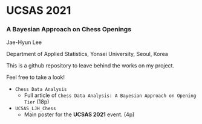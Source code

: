 # UCSAS 2021

### A Bayesian Approach on Chess Openings

Jae-Hyun Lee

Department of Applied Statistics, Yonsei University, Seoul, Korea



This is a github repository to leave behind the works on my project.

Feel free to take a look!



- `Chess Data Analysis`
  - Full article of `Chess Data Analysis: A Bayesian Approach on Opening Tier` (18p)
- `UCSAS_LJH_Chess`
  - Main poster for the **UCSAS 2021** event. (4p)

